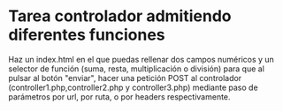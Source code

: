 # Tarea controlador admitiendo diferentes funciones
Haz un index.html en el que puedas rellenar dos campos numéricos y un selector de función (suma, resta, multiplicación o división) para que al pulsar al botón "enviar", hacer una petición POST al controlador (controller1.php,controller2.php y controller3.php) mediante paso de parámetros por url, por ruta, o por headers respectivamente.
